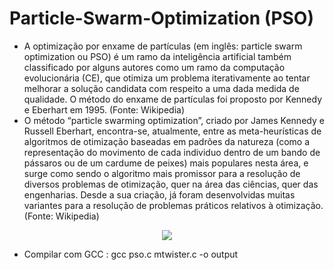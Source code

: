 # Particle-Swarm-Optimization (PSO)
- A optimização por enxame de partículas (em inglês: particle swarm optimization ou PSO) é um ramo da inteligência artificial também classificado por alguns autores como um ramo da computação evolucionária (CE), que otimiza um problema iterativamente ao tentar melhorar a solução candidata com respeito a uma dada medida de qualidade. O método do enxame de partículas foi proposto por Kennedy e Eberhart em 1995. (Fonte: Wikipedia)
- O método “particle swarming optimization”, criado por James Kennedy e Russell Eberhart, encontra-se, atualmente, entre as meta-heurísticas de algoritmos de otimização baseadas em padrões da natureza (como a representação do movimento de cada individuo dentro de um bando de pássaros ou de um cardume de peixes) mais populares nesta área, e surge como sendo o algoritmo mais promissor para a resolução de diversos problemas de otimização, quer na área das ciências, quer das engenharias. Desde a sua criação, já foram desenvolvidas muitas variantes para a resolução de problemas práticos relativos à otimização.(Fonte: Wikipedia)

<div>
  <p align="center">
   <img src=https://miro.medium.com/max/1400/1*hpnzy5dNYtp1qC1MsN9cGQ.gif>
  </p>
</div>

- Compilar com GCC : gcc pso.c mtwister.c -o output
